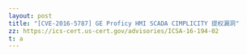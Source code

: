```yaml
---
layout: post
title: "[CVE-2016-5787] GE Proficy HMI SCADA CIMPLICITY 提权漏洞"
zz: https://ics-cert.us-cert.gov/advisories/ICSA-16-194-02
t: a
---
```

